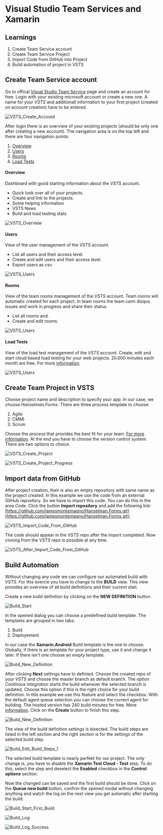 # Visual Studio Team Services and Xamarin

## Learnings

1. Create Team Service account
1. Create Team Service Project
1. Import Code from GitHub into Project
1. Build automation of project in VSTS

## Create Team Service account

Go to offical [Visual Studio Team Service](https://www.visualstudio.com/de/team-services/) page and create an account for free. Login with your existing microsoft account or create a new one.
A name for your *VSTS* and additionall information to your first project (created on account creation) have to be entered.

![VSTS_Create_Account](images/exercise2/VSTS_Create_Account.png "Create VSTS account")

After login there is an overview of your existing projects (should be only one after creating a new account). The navigation area is on the top left and there are four navigation points:

1. [Overview](#overview)
2. [Users](#users)
3. [Rooms](#rooms)
4. [Load Tests](#load_tests)

#### Overview
Dashboard with good starting information about the *VSTS* account.
* Quick look over all of your projects.
* Create and link to the projects.
* Some helping information
* VSTS News
* Build and load testing stats

![VSTS_Overview](images/exercise2/VSTS_Start_Page.png "Overview")

#### Users
View of the user management of the *VSTS* account.
* List all users and their access level.
* Create and edit users and their access level.
* Export users as csv.

![VSTS_Users](images/exercise2/VSTS_Start_Users.png "Users")

#### Rooms
View of the team rooms management of the *VSTS* account. Team rooms will automatic created for each project. In team rooms the team cann disqus issues and work in progress and share their status.
* List all rooms and.
* Create and edit rooms.

![VSTS_Users](images/exercise2/VSTS_Start_Rooms.png "Users")

#### Load Tests
View of the load test management of the *VSTS* account. Create, edit and start cloud based load testing for your web projects. 20.000 minutes each month are free. For more [information](https://www.visualstudio.com/docs/test/performance-testing/getting-started/getting-started-with-performance-testing).

![VSTS_Users](images/exercise2/VSTS_Start_Rooms.png "Users")

## Create Team Project in VSTS

Choose project name and description to specify your app. In our case, we choose *Hanselman.Forms*. There are three process template to choose:

1. Agile
2. CMMI
3. Scrum

Choose the process that provides the best fit for your team. [For more information](https://www.visualstudio.com/it-it/docs/work/guidance/choose-process).
At the end you have to choose the version control system. There are two options to choice.

![VSTS_Create_Project](images/exercise2/CreateTeamProject.png "Create team project in VSTS")

![VSTS_Create_Project_Progress](images/exercise2/CreateTeamProject-Progress.png "Progress of creating team project in VSTS")

## Import data from GitHub
After project creation, their is also an empty repository with same name as the project created. In this example we use the code from an external GitHub repository. So we have to import this code. You can do this in the area *Code*. Click the button **Import repository** and add the following link: [https://github.com/jamesmontemagno/Hanselman.Forms.git](https://github.com/jamesmontemagno/Hanselman.Forms.git);

![VSTS_Import_Code_From_GitHub](images/exercise2/Import_From_Git_Repo.png "Import code from GitHub-Repo")

The code should appear in the *VSTS* repo after the import completed. Now cloning from the *VSTS* repo is possible at any time.

![VSTS_After_Import_Code_From_GitHub](images/exercise2/After_Import_From_Git_Repo.png "Imported code from GitHub-Repo")
## Build Automation
Without changing any code we can configure our automated build with *VSTS*. For this exercie you have to change to the **BUILD** view. This view provides an overview of all build definitions and their current stati.

Create a new build definition by clicking on the **NEW DEFINITION** button.

![Build_Start](images/exercise2/Build_Start.png "New build definition button")

In the opened dialog you can choose a predefined build template. The templates are grouped in two tabs:

1. Build
2. Deployement

In our case the **Xamarin.Android** Build template is the one to choose. Globally, if there is an template for your project type, use it and change it later. If there isn't one choose an empty template.

![Build_New_Definition](images/exercise2/Build_New_Definition_From_Template.png "Create new build definition")

After clicking **Next** settings have to definied. Choose the created repo of your *VSTS* and choose the master branch as default branch. The option *Continous integration* starts the build whenever the selected branch is updated. Choose this option if this is the right choice for your build definition. In this example we use this feature and select the checkbox. With the default agent queue selection you can choose the correct agent for building. The hosted version has 240 build minutes for free. More [information](https://www.visualstudio.com/en-us/docs/build/admin/agents/hosted-pool). Click on the **Create** button to finish this step.

![Build_New_Definition](images/exercise2/Build_New_Definition_From_Template_2.png "Create new build definition")

The view of the build definition settings is bisected. The build steps are listed in the left section and the right section is for the settings of the selected build step.

![Build_Edit_Build_Steps_1](images/exercise2/Build_Edit_Steps_1.png "Edit build definition")

The selected build template is nearly perfekt for our project. The only change is, you have to disable the **Xamarin Test Cloud - Test** step. To do this, select the step and deselect the **Enabled** checkbox in the **Control options** section.

[comment]: <> (Die steps näher erklären?!)

Now the changed can be saved and the first build should be done. Click on the **Queue new build** button, confirm the opened modal without changing anything and watch the log on the next view you get automatic after starting the build.

![Build_Start_First_Build](images/exercise2/Build_Start_First_Build.png "Start first build")

![Build_Log](images/exercise2/Build_Log.png "Log during first build")

![Build_Log_Success](images/exercise2/Build_Log_Success.png "Log during first build")
